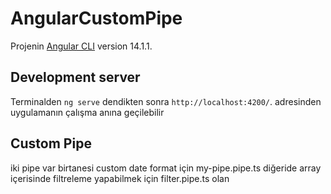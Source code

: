# AngularCustomPipe

Projenin [Angular CLI](https://github.com/angular/angular-cli) version 14.1.1.

## Development server

Terminalden `ng serve` dendikten sonra  `http://localhost:4200/`. adresinden uygulamanın çalışma anına geçilebilir

## Custom Pipe
iki pipe var birtanesi custom date format için my-pipe.pipe.ts diğeride array içerisinde filtreleme yapabilmek için filter.pipe.ts olan

